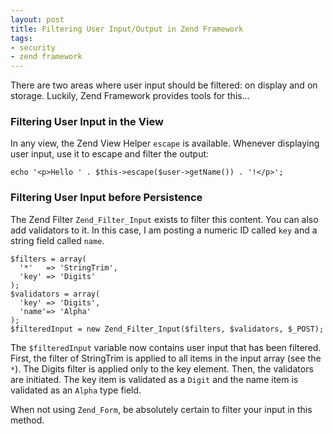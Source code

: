 ```yaml
---
layout: post
title: Filtering User Input/Output in Zend Framework
tags:
- security
- zend framework
---
```

There are two areas where user input should be filtered: on display and on storage.  Luckily, Zend Framework provides tools for this...

### Filtering User Input in the View

In any view, the Zend View Helper `escape` is available.  Whenever displaying user input, use it to escape and filter the output:

```php?start_inline=1
echo '<p>Hello ' . $this->escape($user->getName()) . '!</p>';
```

### Filtering User Input before Persistence 

The Zend Filter `Zend_Filter_Input` exists to filter this content.  You can also add validators to it.  In this case, I am posting a numeric ID called `key` and a string field called `name`.

```php?start_inline=1
$filters = array(
  '*'   => 'StringTrim',
  'key' => 'Digits'
);
$validators = array(
  'key' => 'Digits',
  'name'=> 'Alpha'
);
$filteredInput = new Zend_Filter_Input($filters, $validators, $_POST);
```

The `$filteredInput` variable now contains user input that has been filtered.  First, the filter of StringTrim is applied to all items in the input array (see the `*`).  The Digits filter is applied only to the key element.  Then, the validators are initiated.  The key item is validated as a `Digit` and the name item is validated as an `Alpha` type field.

When not using `Zend_Form`, be absolutely certain to filter your input in this method.
